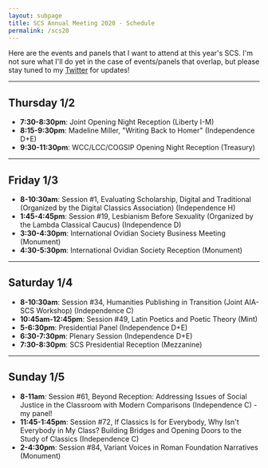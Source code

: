 ```yaml
---
layout: subpage
title: SCS Annual Meeting 2020 - Schedule
permalink: /scs20
---
```


Here are the events and panels that I want to attend at this year's SCS. I'm not sure what I'll do yet in the case of events/panels that overlap, but please stay tuned to my [Twitter](https://twitter.com/dlibatique10) for updates!

***

## Thursday 1/2

- **7:30-8:30pm**: Joint Opening Night Reception (Liberty I-M)
- **8:15-9:30pm**: Madeline Miller, "Writing Back to Homer" (Independence D+E)
- **9:30-11:30pm**: WCC/LCC/COGSIP Opening Night Reception (Treasury)

***

## Friday 1/3

- **8-10:30am**: Session #1, Evaluating Scholarship, Digital and Traditional (Organized by the Digital Classics Association) (Independence H)
- **1:45-4:45pm**: Session #19, Lesbianism Before Sexuality (Organized by the Lambda Classical Caucus) (Independence D)
- **3:30-4:30pm**: International Ovidian Society Business Meeting (Monument)
- **4:30-5:30pm**: International Ovidian Society Reception (Monument)

***

## Saturday 1/4

- **8-10:30am**: Session #34, Humanities Publishing in Transition (Joint AIA-SCS Workshop) (Independence C)
- **10:45am-12:45pm**: Session #49, Latin Poetics and Poetic Theory (Mint)
- **5-6:30pm**: Presidential Panel (Independence D+E)
- **6:30-7:30pm**: Plenary Session (Independence D+E)
- **7:30-8:30pm**: SCS Presidential Reception (Mezzanine)

***

## Sunday 1/5

- **8-11am**: Session #61, Beyond Reception: Addressing Issues of Social Justice in the Classroom with Modern Comparisons (Independence C) - my panel!
- **11:45-1:45pm**: Session #72, If Classics Is for Everybody, Why Isn't Everybody in My Class? Building Bridges and Opening Doors to the Study of Classics (Independence C)
- **2-4:30pm**: Session #84, Variant Voices in Roman Foundation Narratives (Monument)
